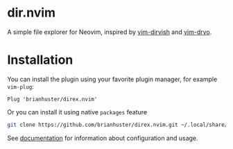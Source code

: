 # dir.nvim

A simple file explorer for Neovim, inspired by [vim-dirvish](https://github.com/justinmk/vim-dirvish) and [vim-drvo](https://github.com/matveyt/vim-drvo).

# Installation

You can install the plugin using your favorite plugin manager, for example `vim-plug`:

```vim
Plug 'brianhuster/direx.nvim'
```

Or you can install it using native `packages` feature
```sh
git clone https://github.com/brianhuster/direx.nvim.git ~/.local/share/nvim/site/pack/plugins/start/direx.nvim
```

See [documentation](https://github.com/brianhuster/direx.nvim/blob/main/doc/direx.txt) for information about configuration and usage.
